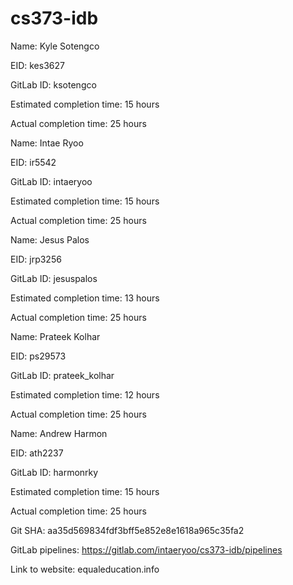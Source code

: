 # cs373-idb
Name: Kyle Sotengco

EID: kes3627

GitLab ID: ksotengco

Estimated completion time: 15 hours

Actual completion time: 25 hours



Name: Intae Ryoo

EID: ir5542

GitLab ID: intaeryoo

Estimated completion time: 15 hours

Actual completion time: 25 hours



Name: Jesus Palos

EID: jrp3256

GitLab ID: jesuspalos

Estimated completion time: 13 hours

Actual completion time: 25 hours




Name: Prateek Kolhar

EID: ps29573

GitLab ID: prateek_kolhar

Estimated completion time: 12 hours 

Actual completion time: 25 hours




Name: Andrew Harmon

EID: ath2237

GitLab ID: harmonrky

Estimated completion time: 15 hours

Actual completion time: 25 hours




Git SHA: aa35d569834fdf3bff5e852e8e1618a965c35fa2

GitLab pipelines: https://gitlab.com/intaeryoo/cs373-idb/pipelines

Link to website: equaleducation.info
